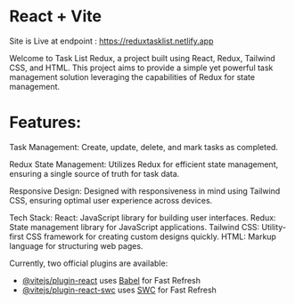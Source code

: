 # React + Vite

Site is Live at endpoint : https://reduxtasklist.netlify.app

Welcome to Task List Redux, a project built using React, Redux, Tailwind CSS, and HTML. This project aims to provide a simple yet powerful task management solution leveraging the capabilities of Redux for state management.

# Features:
Task Management: Create, update, delete, and mark tasks as completed.

Redux State Management: Utilizes Redux for efficient state management, ensuring a single source of truth for task data.

Responsive Design: Designed with responsiveness in mind using Tailwind CSS, ensuring optimal user experience across devices.

Tech Stack:
React: JavaScript library for building user interfaces.
Redux: State management library for JavaScript applications.
Tailwind CSS: Utility-first CSS framework for creating custom designs quickly.
HTML: Markup language for structuring web pages.

Currently, two official plugins are available:

- [@vitejs/plugin-react](https://github.com/vitejs/vite-plugin-react/blob/main/packages/plugin-react/README.md) uses [Babel](https://babeljs.io/) for Fast Refresh
- [@vitejs/plugin-react-swc](https://github.com/vitejs/vite-plugin-react-swc) uses [SWC](https://swc.rs/) for Fast Refresh
